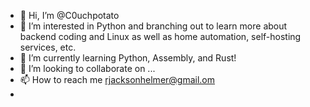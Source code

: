 - 👋 Hi, I’m @C0uchpotato
- 👀 I’m interested in Python and branching out to learn more about backend coding and Linux as well as home automation, self-hosting services, etc.
- 🌱 I’m currently learning Python, Assembly, and Rust!
- 💞️ I’m looking to collaborate on ...
- 📫 How to reach me rjacksonhelmer@gmail.om
- 

<!---
C0uchpotato/C0uchpotato is a ✨ special ✨ repository because its `README.md` (this file) appears on your GitHub profile.
You can click the Preview link to take a look at your changes.
--->
